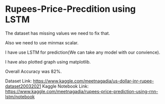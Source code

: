 # Rupees-Price-Precdition using LSTM

The dataset has missing values we need to fix that.

Also we need to use minmax scalar.

I have use LSTM for prediction(We can take any model with our convience).

I have also plotted graph using matplotlib.

Overall Accuracy was 82%.


Dataset Link: https://www.kaggle.com/meetnagadia/us-dollar-inr-rupee-dataset20032021
Kaggle Notebook Link: https://www.kaggle.com/meetnagadia/rupees-price-prediction-using-rnn-lstm/notebook
